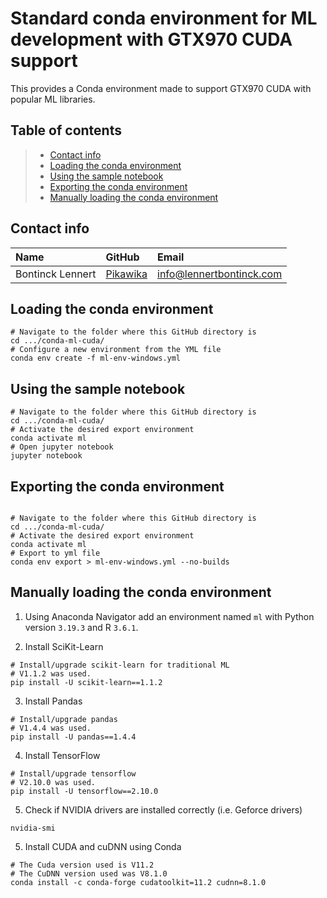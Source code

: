 # Standard conda environment for ML development with GTX970 CUDA support

This provides a Conda environment made to support GTX970 CUDA with popular ML libraries.

## Table of contents

> - [Contact info](#contact-info)
> - [Loading the conda environment](#loading-the-conda-environment)
> - [Using the sample notebook](#using-the-sample-notebook)
> - [Exporting the conda environment](#exporting-the-conda-environment)
> - [Manually loading the conda environment](#manually-loading-the-conda-environment)

## Contact info

| Name             | GitHub                                      | Email                                                       |
| :--------------- | :------------------------------------------ | :---------------------------------------------------------- |
| Bontinck Lennert | [Pikawika](https://www.github.com/pikawika) | [info@lennertbontinck.com](mailto:info@lennertbontinck.com) |

## Loading the conda environment

```shell
# Navigate to the folder where this GitHub directory is 
cd .../conda-ml-cuda/
# Configure a new environment from the YML file
conda env create -f ml-env-windows.yml
```

## Using the sample notebook

```shell
# Navigate to the folder where this GitHub directory is 
cd .../conda-ml-cuda/
# Activate the desired export environment
conda activate ml
# Open jupyter notebook
jupyter notebook
```

## Exporting the conda environment

```shell

# Navigate to the folder where this GitHub directory is 
cd .../conda-ml-cuda/
# Activate the desired export environment
conda activate ml
# Export to yml file
conda env export > ml-env-windows.yml --no-builds
```

## Manually loading the conda environment

1. Using Anaconda Navigator add an environment named `ml` with Python version `3.19.3` and R `3.6.1`.

2. Install SciKit-Learn

```shell
# Install/upgrade scikit-learn for traditional ML
# V1.1.2 was used.
pip install -U scikit-learn==1.1.2
```

3. Install Pandas
 
```shell
# Install/upgrade pandas
# V1.4.4 was used.
pip install -U pandas==1.4.4
```

4. Install TensorFlow
 
```shell
# Install/upgrade tensorflow
# V2.10.0 was used.
pip install -U tensorflow==2.10.0
```

5. Check if NVIDIA drivers are installed correctly (i.e. Geforce drivers)
 
```shell
nvidia-smi
```

5. Install CUDA and cuDNN using Conda
 
```shell
# The Cuda version used is V11.2
# The CuDNN version used was V8.1.0
conda install -c conda-forge cudatoolkit=11.2 cudnn=8.1.0
```